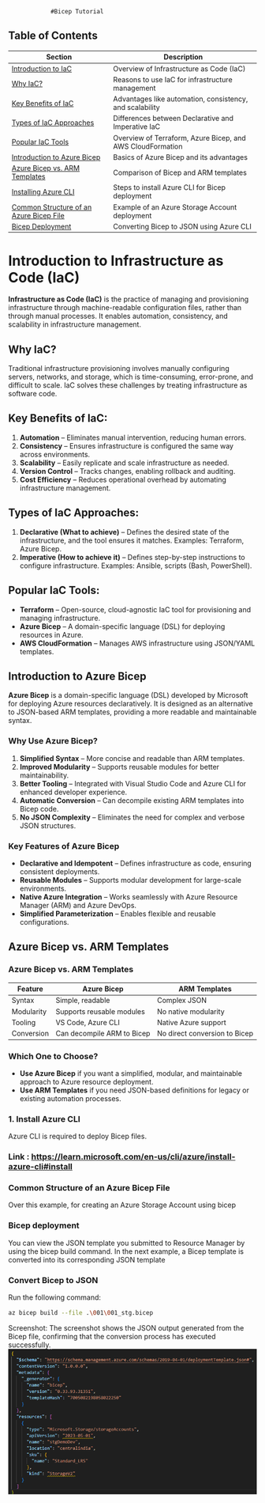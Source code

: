                 #Bicep Tutorial

## Table of Contents

| Section | Description |
|---------|-------------|
| [Introduction to IaC](#introduction-to-infrastructure-as-code-iac) | Overview of Infrastructure as Code (IaC) |
| [Why IaC?](#why-iac) | Reasons to use IaC for infrastructure management |
| [Key Benefits of IaC](#key-benefits-of-iac) | Advantages like automation, consistency, and scalability |
| [Types of IaC Approaches](#types-of-iac-approaches) | Differences between Declarative and Imperative IaC |
| [Popular IaC Tools](#popular-iac-tools) | Overview of Terraform, Azure Bicep, and AWS CloudFormation |
| [Introduction to Azure Bicep](#introduction-to-azure-bicep) | Basics of Azure Bicep and its advantages |
| [Azure Bicep vs. ARM Templates](#azure-bicep-vs-arm-templates) | Comparison of Bicep and ARM templates |
| [Installing Azure CLI](#installing-azure-cli) | Steps to install Azure CLI for Bicep deployment |
| [Common Structure of an Azure Bicep File](#common-structure-of-an-azure-bicep-file) | Example of an Azure Storage Account deployment |
| [Bicep Deployment](#bicep-deployment) | Converting Bicep to JSON using Azure CLI |

# Introduction to Infrastructure as Code (IaC)

**Infrastructure as Code (IaC)** is the practice of managing and provisioning infrastructure through machine-readable configuration files, rather than through manual processes. It enables automation, consistency, and scalability in infrastructure management.

## Why IaC?
Traditional infrastructure provisioning involves manually configuring servers, networks, and storage, which is time-consuming, error-prone, and difficult to scale. IaC solves these challenges by treating infrastructure as software code.

## Key Benefits of IaC:
1. **Automation** – Eliminates manual intervention, reducing human errors.
2. **Consistency** – Ensures infrastructure is configured the same way across environments.
3. **Scalability** – Easily replicate and scale infrastructure as needed.
4. **Version Control** – Tracks changes, enabling rollback and auditing.
5. **Cost Efficiency** – Reduces operational overhead by automating infrastructure management.

## Types of IaC Approaches:
1. **Declarative (What to achieve)** – Defines the desired state of the infrastructure, and the tool ensures it matches. Examples: Terraform, Azure Bicep.
2. **Imperative (How to achieve it)** – Defines step-by-step instructions to configure infrastructure. Examples: Ansible, scripts (Bash, PowerShell).

## Popular IaC Tools:
- **Terraform** – Open-source, cloud-agnostic IaC tool for provisioning and managing infrastructure.
- **Azure Bicep** – A domain-specific language (DSL) for deploying resources in Azure.
- **AWS CloudFormation** – Manages AWS infrastructure using JSON/YAML templates.


## Introduction to Azure Bicep

**Azure Bicep** is a domain-specific language (DSL) developed by Microsoft for deploying Azure resources declaratively. It is designed as an alternative to JSON-based ARM templates, providing a more readable and maintainable syntax.

### Why Use Azure Bicep?
1. **Simplified Syntax** – More concise and readable than ARM templates.
2. **Improved Modularity** – Supports reusable modules for better maintainability.
3. **Better Tooling** – Integrated with Visual Studio Code and Azure CLI for enhanced developer experience.
4. **Automatic Conversion** – Can decompile existing ARM templates into Bicep code.
5. **No JSON Complexity** – Eliminates the need for complex and verbose JSON structures.

### Key Features of Azure Bicep
- **Declarative and Idempotent** – Defines infrastructure as code, ensuring consistent deployments.
- **Reusable Modules** – Supports modular development for large-scale environments.
- **Native Azure Integration** – Works seamlessly with Azure Resource Manager (ARM) and Azure DevOps.
- **Simplified Parameterization** – Enables flexible and reusable configurations.


## Azure Bicep vs. ARM Templates

### Azure Bicep vs. ARM Templates  

| Feature        | Azure Bicep | ARM Templates |
|---------------|------------|--------------|
| Syntax        | Simple, readable | Complex JSON |
| Modularity    | Supports reusable modules | No native modularity |
| Tooling       | VS Code, Azure CLI | Native Azure support |
| Conversion    | Can decompile ARM to Bicep | No direct conversion to Bicep |


### **Which One to Choose?**
- **Use Azure Bicep** if you want a simplified, modular, and maintainable approach to Azure resource deployment.
- **Use ARM Templates** if you need JSON-based definitions for legacy or existing automation processes.


### **1. Install Azure CLI**
Azure CLI is required to deploy Bicep files.

### Link : https://learn.microsoft.com/en-us/cli/azure/install-azure-cli#install



### Common Structure of an Azure Bicep File
Over this example, for creating an Azure Storage Account using bicep

### Bicep deployment
You can view the JSON template you submitted to Resource Manager by using the bicep build command. In the next example, a Bicep template is converted into its corresponding JSON template
### Convert Bicep to JSON  
Run the following command:  
```sh
az bicep build --file .\001\001_stg.bicep
```
Screenshot:
The screenshot shows the JSON output generated from the Bicep file, confirming that the conversion process has executed successfully.
![image](/attachments/001_Stg_json_ss.png)



